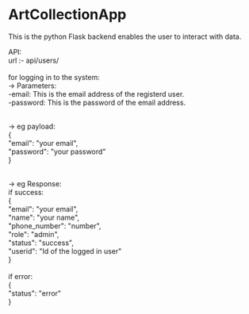 # ArtCollectionApp
This is the python Flask backend enables the user to interact with data.

API:  
url :- api/users/ <br><br>
for logging in to the system:<br>
  -> Parameters:<br>
      -email: This is the email address of the registerd user.<br>
      -password: This is the password of the email address.<br><br>
   
  -> eg payload:<br>
    {<br>
      "email": "your email",<br>
      "password": "your password"<br>
    }<br><br>
   
   -> eg Response:<br>
     if success:<br>
      {<br>
        "email": "your email",<br>
        "name": "your name",<br>
        "phone_number": "number",<br>
        "role": "admin",<br>
        "status": "success",<br>
        "userid": "Id of the logged in user"<br>
      }<br><br>
      if error:<br>
      {<br>
        "status": "error"<br>
      }<br>
  
  
  
